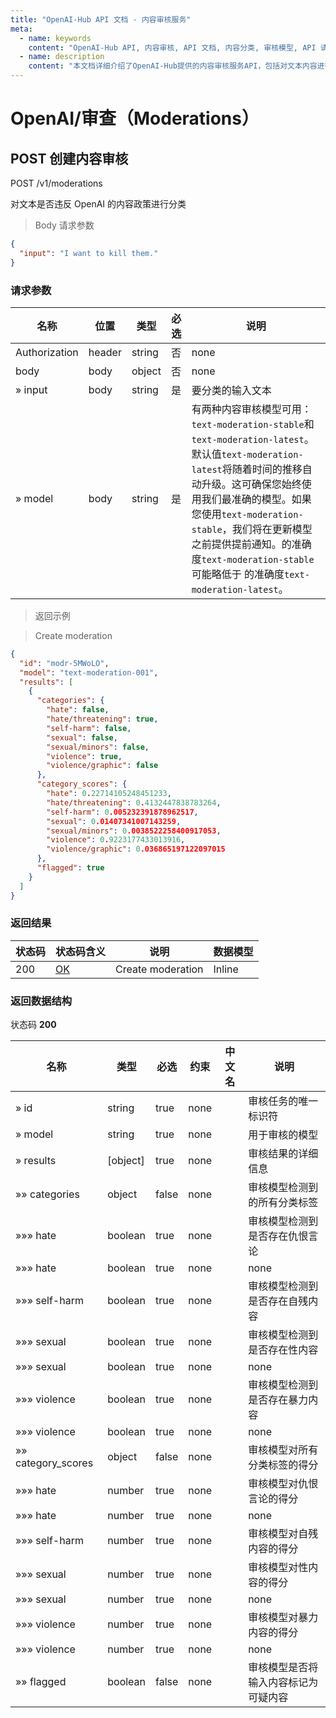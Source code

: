 ```yaml
---
title: "OpenAI-Hub API 文档 - 内容审核服务"
meta:
  - name: keywords
    content: "OpenAI-Hub API, 内容审核, API 文档, 内容分类, 审核模型, API 请求参数, API 返回结果"
  - name: description
    content: "本文档详细介绍了OpenAI-Hub提供的内容审核服务API，包括对文本内容进行分类的方法，请求参数，和返回结果。涉及使用特定审核模型对不同类型的内容进行检测，如仇恨言论、暴力、性内容等。"
---
```


# OpenAI/审查（Moderations）

## POST 创建内容审核

POST /v1/moderations

对文本是否违反 OpenAI 的内容政策进行分类

> Body 请求参数

```json
{
  "input": "I want to kill them."
}
```

### 请求参数

|名称|位置|类型|必选|说明|
|---|---|---|---|---|
|Authorization|header|string| 否 |none|
|body|body|object| 否 |none|
|» input|body|string| 是 |要分类的输入文本|
|» model|body|string| 是 |有两种内容审核模型可用：`text-moderation-stable`和`text-moderation-latest`。  默认值`text-moderation-latest`将随着时间的推移自动升级。这可确保您始终使用我们最准确的模型。如果您使用`text-moderation-stable`，我们将在更新模型之前提供提前通知。的准确度`text-moderation-stable`可能略低于 的准确度`text-moderation-latest`。|

> 返回示例

> Create moderation

```json
{
  "id": "modr-5MWoLO",
  "model": "text-moderation-001",
  "results": [
    {
      "categories": {
        "hate": false,
        "hate/threatening": true,
        "self-harm": false,
        "sexual": false,
        "sexual/minors": false,
        "violence": true,
        "violence/graphic": false
      },
      "category_scores": {
        "hate": 0.22714105248451233,
        "hate/threatening": 0.4132447838783264,
        "self-harm": 0.005232391878962517,
        "sexual": 0.01407341007143259,
        "sexual/minors": 0.0038522258400917053,
        "violence": 0.9223177433013916,
        "violence/graphic": 0.036865197122097015
      },
      "flagged": true
    }
  ]
}
```

### 返回结果

|状态码|状态码含义|说明|数据模型|
|---|---|---|---|
|200|[OK](https://tools.ietf.org/html/rfc7231#section-6.3.1)|Create moderation|Inline|

### 返回数据结构

状态码 **200**

|名称|类型|必选|约束|中文名|说明|
|---|---|---|---|---|---|
|» id|string|true|none||审核任务的唯一标识符|
|» model|string|true|none||用于审核的模型|
|» results|[object]|true|none||审核结果的详细信息|
|»» categories|object|false|none||审核模型检测到的所有分类标签|
|»»» hate|boolean|true|none||审核模型检测到是否存在仇恨言论|
|»»» hate|boolean|true|none||none|
|»»» self-harm|boolean|true|none||审核模型检测到是否存在自残内容|
|»»» sexual|boolean|true|none||审核模型检测到是否存在性内容|
|»»» sexual|boolean|true|none||none|
|»»» violence|boolean|true|none||审核模型检测到是否存在暴力内容|
|»»» violence|boolean|true|none||none|
|»» category_scores|object|false|none||审核模型对所有分类标签的得分|
|»»» hate|number|true|none||审核模型对仇恨言论的得分|
|»»» hate|number|true|none||none|
|»»» self-harm|number|true|none||审核模型对自残内容的得分|
|»»» sexual|number|true|none||审核模型对性内容的得分|
|»»» sexual|number|true|none||none|
|»»» violence|number|true|none||审核模型对暴力内容的得分|
|»»» violence|number|true|none||none|
|»» flagged|boolean|false|none||审核模型是否将输入内容标记为可疑内容|
